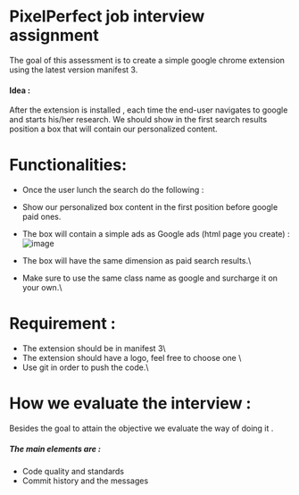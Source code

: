 # PixelPerfect  job interview assignment 
The goal of this assessment is to create a simple google chrome extension using the latest version manifest 3.

#### Idea :
After the extension is installed , each time  the end-user navigates to google and starts his/her  research. We should show in the first search results position a box that will contain our personalized content.
# Functionalities:

- Once the user lunch the search  do the following :
- Show our personalized box content  in the first position before google paid ones.
- The box will contain a simple ads  as Google ads (html page you create) :
![image](https://user-images.githubusercontent.com/16489989/143600859-77155ff5-5462-4e05-8635-666c0b73242c.png)

- The box will have the same dimension as paid search results.\
- Make sure to use the same class name as google and surcharge it on your own.\
# Requirement : 
- The extension should be in manifest 3\
- The extension should have a logo, feel free to choose one \
- Use git in order to push the code.\
# How we evaluate the interview :
Besides the goal to attain the objective we evaluate the way of doing it .
##### The main elements are : 
- Code quality  and standards  
- Commit history and the messages 
